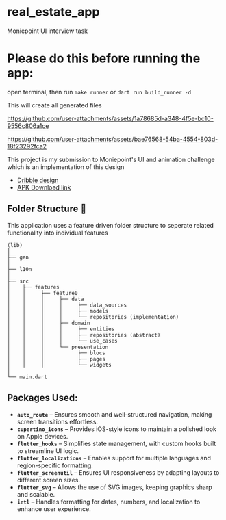 # real_estate_app

Moniepoint UI interview task

# Please do this before running the app:

open terminal, then run
`make runner`
or
`dart run build_runner -d`

This will create all generated files


https://github.com/user-attachments/assets/1a78685d-a348-4f5e-bc10-9556c806a1ce


https://github.com/user-attachments/assets/bae76568-54ba-4554-803d-18f23292fca2


This project is my submission to Moniepoint's UI and animation challenge which is an implementation
of this design


- [Dribble design](https://dribbble.com/shots/23780608-Real-Estate-App)
- [APK Download link](https://drive.google.com/file/d/15ZoFETc6KpPqGB9g89ABsAOrg32EiSNn/view?usp=sharing)


## Folder Structure :open_file_folder:
This application uses a feature driven folder structure to seperate related functionality into individual features

```
(lib)
│
├── gen
│
├── l10n
│
├── src
│    ├── features
│    │     ├── feature0
│    │     │     ├── data
│    │     │     │     ├── data_sources
│    │     │     │     ├── models
│    │     │     │     └── repositories (implementation)
│    │     │     ├── domain
│    │     │     │     ├── entities
│    │     │     │     ├── repositories (abstract)
│    │     │     │     └── use_cases
│    │     │     └── presentation
│    │     │           ├── blocs
│    │     │           ├── pages
│    │     │           └── widgets
│
└── main.dart
```

## Packages Used:

- **`auto_route`** – Ensures smooth and well-structured navigation, making screen transitions effortless.  
- **`cupertino_icons`** – Provides iOS-style icons to maintain a polished look on Apple devices.  
- **`flutter_hooks`** – Simplifies state management, with custom hooks built to streamline UI logic.  
- **`flutter_localizations`** – Enables support for multiple languages and region-specific formatting.  
- **`flutter_screenutil`** – Ensures UI responsiveness by adapting layouts to different screen sizes.  
- **`flutter_svg`** – Allows the use of SVG images, keeping graphics sharp and scalable.  
- **`intl`** – Handles formatting for dates, numbers, and localization to enhance user experience.
